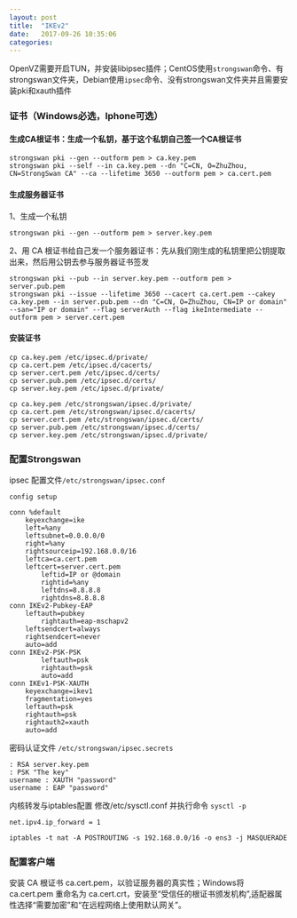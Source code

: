 ```yaml
---
layout: post
title:  "IKEv2"
date:   2017-09-26 10:35:06
categories:
---
```

OpenVZ需要开启TUN，并安装libipsec插件；CentOS使用`strongswan`命令、有strongswan文件夹，Debian使用`ipsec`命令、没有strongswan文件夹并且需要安装pki和xauth插件
### 证书（Windows必选，Iphone可选）

#### 生成CA根证书：生成一个私钥，基于这个私钥自己签一个CA根证书
```
strongswan pki --gen --outform pem > ca.key.pem
strongswan pki --self --in ca.key.pem --dn "C=CN, O=ZhuZhou, CN=StrongSwan CA" --ca --lifetime 3650 --outform pem > ca.cert.pem
```
#### 生成服务器证书
1、生成一个私钥
```
strongswan pki --gen --outform pem > server.key.pem
```
2、用 CA 根证书给自己发一个服务器证书：先从我们刚生成的私钥里把公钥提取出来，然后用公钥去参与服务器证书签发
```
strongswan pki --pub --in server.key.pem --outform pem > server.pub.pem
strongswan pki --issue --lifetime 3650 --cacert ca.cert.pem --cakey ca.key.pem --in server.pub.pem --dn "C=CN, O=ZhuZhou, CN=IP or domain" --san="IP or domain" --flag serverAuth --flag ikeIntermediate --outform pem > server.cert.pem
```
#### 安装证书
```
cp ca.key.pem /etc/ipsec.d/private/
cp ca.cert.pem /etc/ipsec.d/cacerts/
cp server.cert.pem /etc/ipsec.d/certs/
cp server.pub.pem /etc/ipsec.d/certs/
cp server.key.pem /etc/ipsec.d/private/

cp ca.key.pem /etc/strongswan/ipsec.d/private/
cp ca.cert.pem /etc/strongswan/ipsec.d/cacerts/
cp server.cert.pem /etc/strongswan/ipsec.d/certs/
cp server.pub.pem /etc/strongswan/ipsec.d/certs/
cp server.key.pem /etc/strongswan/ipsec.d/private/
```
### 配置Strongswan
ipsec 配置文件`/etc/strongswan/ipsec.conf`
```
config setup

conn %default                       
	keyexchange=ike           
	left=%any                    
	leftsubnet=0.0.0.0/0        
	right=%any                  
 	rightsourceip=192.168.0.0/16    
	leftca=ca.cert.pem          
	leftcert=server.cert.pem    
        leftid=IP or @domain         
        rightid=%any                 
        leftdns=8.8.8.8
        rightdns=8.8.8.8
conn IKEv2-Pubkey-EAP	
	leftauth=pubkey            
       	rightauth=eap-mschapv2       
	leftsendcert=always        
	rightsendcert=never          
	auto=add                     
conn IKEv2-PSK-PSK
        leftauth=psk
        rightauth=psk
        auto=add
conn IKEv1-PSK-XAUTH
	keyexchange=ikev1
	fragmentation=yes
	leftauth=psk
	rightauth=psk
	rightauth2=xauth
	auto=add
```

密码认证文件 `/etc/strongswan/ipsec.secrets`

```
: RSA server.key.pem  
: PSK "The key"    
username : XAUTH "password"    
username : EAP "password"  
```
内核转发与iptables配置
修改/etc/sysctl.conf 并执行命令 `sysctl -p`
```
net.ipv4.ip_forward = 1
```
```
iptables -t nat -A POSTROUTING -s 192.168.0.0/16 -o ens3 -j MASQUERADE
```

### 配置客户端
安装 CA 根证书 ca.cert.pem，以验证服务器的真实性；Windows将 ca.cert.pem 重命名为 ca.cert.crt，安装至“受信任的根证书颁发机构”,适配器属性选择“需要加密”和“在远程网络上使用默认网关”。
